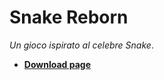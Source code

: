 # Snake Reborn 
*Un gioco ispirato al celebre Snake*.

* [**Download page**](https://github.com/Luke460/Snake-Reborn/releases)
